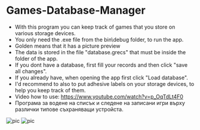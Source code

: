 # Games-Database-Manager

* With this program you can keep track of games that you store on various storage devices.  
* You only need the .exe file from the bin\debug folder, to run the app.   
* Golden means that it has a picture preview    
* The data is stored in the file "database.grecs" that must be inside the folder of the app.     
* If you dont have a database, first fill your records and then click "save all changes".      
* If you already have, when opening the app first click "Load database".    
* I'd recommend to also to put adhesive labels on your storage devices, to help you keep track of them.
* Video how to use: https://www.youtube.com/watch?v=p_OqTdLt4F0
* Програма за водене на списък и следене на записани игри върху различки типове съхраняващи устройста.  


![pic](https://i.ibb.co/PFvpSNz/daa.png)
![pic](https://i.ibb.co/LJdn97j/1.png)
